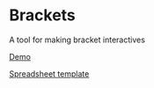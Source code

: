 Brackets
========

A tool for making bracket interactives

[Demo](http://www.motherjones.com/environment/2014/04/auto-bracket-miles-per-gallon)  

[Spreadsheet template](https://docs.google.com/spreadsheet/ccc?key=0Apogs1tjp7w0dHZxRmhqY2RXN29VOUxUaHdZTW5hcWc&usp=drive_web#gid=0)

